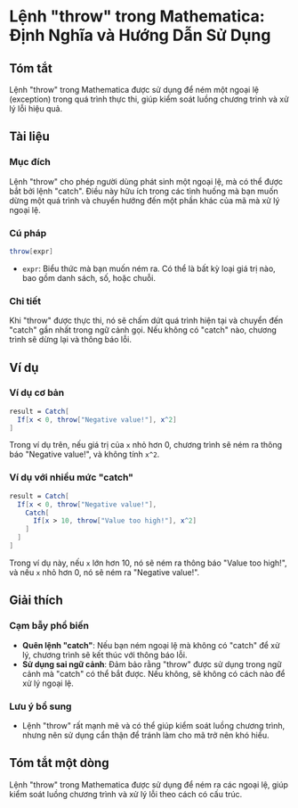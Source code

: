 <!--
Meta Description: # Lệnh "throw" trong Mathematica: Định Nghĩa và Hướng Dẫn Sử Dụng ## Tóm tắt Lệnh "throw" trong Mathematica được sử dụng để ném một ngoại lệ (exceptio...
Meta Keywords: throw, catch, trong, trình, lệnh
-->

# Lệnh "throw" trong Mathematica: Định Nghĩa và Hướng Dẫn Sử Dụng

## Tóm tắt
Lệnh "throw" trong Mathematica được sử dụng để ném một ngoại lệ (exception) trong quá trình thực thi, giúp kiểm soát luồng chương trình và xử lý lỗi hiệu quả.

## Tài liệu
### Mục đích
Lệnh "throw" cho phép người dùng phát sinh một ngoại lệ, mà có thể được bắt bởi lệnh "catch". Điều này hữu ích trong các tình huống mà bạn muốn dừng một quá trình và chuyển hướng đến một phần khác của mã mà xử lý ngoại lệ.

### Cú pháp
```mathematica
throw[expr]
```

- `expr`: Biểu thức mà bạn muốn ném ra. Có thể là bất kỳ loại giá trị nào, bao gồm danh sách, số, hoặc chuỗi.

### Chi tiết
Khi "throw" được thực thi, nó sẽ chấm dứt quá trình hiện tại và chuyển đến "catch" gần nhất trong ngữ cảnh gọi. Nếu không có "catch" nào, chương trình sẽ dừng lại và thông báo lỗi.

## Ví dụ
### Ví dụ cơ bản
```mathematica
result = Catch[
  If[x < 0, throw["Negative value!"], x^2]
]
```
Trong ví dụ trên, nếu giá trị của `x` nhỏ hơn 0, chương trình sẽ ném ra thông báo "Negative value!", và không tính `x^2`.

### Ví dụ với nhiều mức "catch"
```mathematica
result = Catch[
  If[x < 0, throw["Negative value!"], 
    Catch[
      If[x > 10, throw["Value too high!"], x^2]
    ]
  ]
]
```
Trong ví dụ này, nếu `x` lớn hơn 10, nó sẽ ném ra thông báo "Value too high!", và nếu `x` nhỏ hơn 0, nó sẽ ném ra "Negative value!".

## Giải thích
### Cạm bẫy phổ biến
- **Quên lệnh "catch"**: Nếu bạn ném ngoại lệ mà không có "catch" để xử lý, chương trình sẽ kết thúc với thông báo lỗi.
- **Sử dụng sai ngữ cảnh**: Đảm bảo rằng "throw" được sử dụng trong ngữ cảnh mà "catch" có thể bắt được. Nếu không, sẽ không có cách nào để xử lý ngoại lệ.

### Lưu ý bổ sung
- Lệnh "throw" rất mạnh mẽ và có thể giúp kiểm soát luồng chương trình, nhưng nên sử dụng cẩn thận để tránh làm cho mã trở nên khó hiểu.

## Tóm tắt một dòng
Lệnh "throw" trong Mathematica được sử dụng để ném ra các ngoại lệ, giúp kiểm soát luồng chương trình và xử lý lỗi theo cách có cấu trúc.